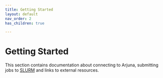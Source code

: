 ```yaml
---
title: Getting Started
layout: default
nav_order: 2
has_children: true

---
```

# Getting Started

This section contains documentation about connecting to Arjuna, submitting jobs
to [SLURM] and links to external resources.

[SLURM]: https://slurm.schedmd.com/
